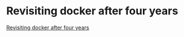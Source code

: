 # Revisiting docker after four years
[Revisiting docker after four years](https://aiwithcloud.com/2022/09/19/revisiting_docker_after_four_years/)